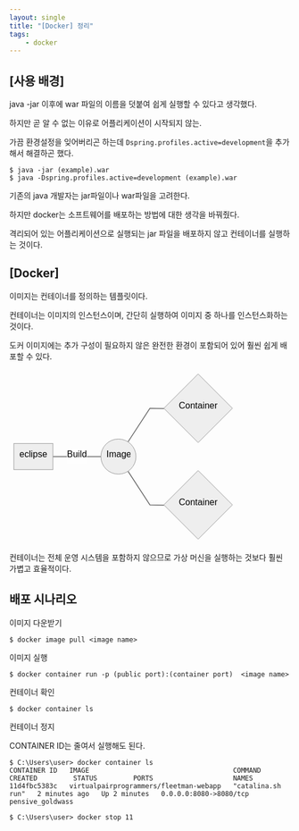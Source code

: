 ```yaml
---
layout: single
title: "[Docker] 정리"
tags: 
    - docker
---
```

## [사용 배경]

java -jar 이후에 war 파일의 이름을 덧붙여 쉽게 실행할 수 있다고 생각했다.<br>

 하지만 곧 알 수 없는 이유로 어플리케이션이 시작되지 않는.<br>

 가끔 환경설정을 잊어버리곤 하는데 `Dspring.profiles.active=development`을 추가해서 해결하곤 했다.

```
$ java -jar (example).war
$ java -Dspring.profiles.active=development (example).war
```

기존의 java 개발자는 jar파일이나 war파일을 고려한다.<br>

 하지만 docker는 소프트웨어를 배포하는 방법에 대한 생각을 바꿔줬다.<br>

 격리되어 있는 어플리케이션으로 실행되는 jar 파일을 배포하지 않고 컨테이너를 실행하는 것이다.

## [Docker]

이미지는 컨테이너를 정의하는 템플릿이다.<br>

 컨테이너는 이미지의 인스턴스이며, 간단히 실행하여 이미지 중 하나를 인스턴스화하는 것이다.<br>

 도커 이미지에는 추가 구성이 필요하지 않은 완전한 환경이 포함되어 있어 훨씬 쉽게 배포할 수 있다.

<pre><svg id="mermaid-svg-SMtcwGdiZQLAptmk" width="100%" xmlns="http://www.w3.org/2000/svg" xmlns:xlink="http://www.w3.org/1999/xlink" height="311.90252685546875" style="max-width: 407.9012451171875px;" viewBox="0 0 407.9012451171875 311.90252685546875"><style>#mermaid-svg-SMtcwGdiZQLAptmk{font-family:"trebuchet ms",verdana,arial,sans-serif;font-size:16px;fill:#000000;}#mermaid-svg-SMtcwGdiZQLAptmk .error-icon{fill:#552222;}#mermaid-svg-SMtcwGdiZQLAptmk .error-text{fill:#552222;stroke:#552222;}#mermaid-svg-SMtcwGdiZQLAptmk .edge-thickness-normal{stroke-width:2px;}#mermaid-svg-SMtcwGdiZQLAptmk .edge-thickness-thick{stroke-width:3.5px;}#mermaid-svg-SMtcwGdiZQLAptmk .edge-pattern-solid{stroke-dasharray:0;}#mermaid-svg-SMtcwGdiZQLAptmk .edge-pattern-dashed{stroke-dasharray:3;}#mermaid-svg-SMtcwGdiZQLAptmk .edge-pattern-dotted{stroke-dasharray:2;}#mermaid-svg-SMtcwGdiZQLAptmk .marker{fill:#666;stroke:#666;}#mermaid-svg-SMtcwGdiZQLAptmk .marker.cross{stroke:#666;}#mermaid-svg-SMtcwGdiZQLAptmk svg{font-family:"trebuchet ms",verdana,arial,sans-serif;font-size:16px;}#mermaid-svg-SMtcwGdiZQLAptmk .label{font-family:"trebuchet ms",verdana,arial,sans-serif;color:#000000;}#mermaid-svg-SMtcwGdiZQLAptmk .cluster-label text{fill:#333;}#mermaid-svg-SMtcwGdiZQLAptmk .cluster-label span{color:#333;}#mermaid-svg-SMtcwGdiZQLAptmk .label text,#mermaid-svg-SMtcwGdiZQLAptmk span{fill:#000000;color:#000000;}#mermaid-svg-SMtcwGdiZQLAptmk .node rect,#mermaid-svg-SMtcwGdiZQLAptmk .node circle,#mermaid-svg-SMtcwGdiZQLAptmk .node ellipse,#mermaid-svg-SMtcwGdiZQLAptmk .node polygon,#mermaid-svg-SMtcwGdiZQLAptmk .node path{fill:#eee;stroke:#999;stroke-width:1px;}#mermaid-svg-SMtcwGdiZQLAptmk .node .label{text-align:center;}#mermaid-svg-SMtcwGdiZQLAptmk .node.clickable{cursor:pointer;}#mermaid-svg-SMtcwGdiZQLAptmk .arrowheadPath{fill:#333333;}#mermaid-svg-SMtcwGdiZQLAptmk .edgePath .path{stroke:#666;stroke-width:1.5px;}#mermaid-svg-SMtcwGdiZQLAptmk .flowchart-link{stroke:#666;fill:none;}#mermaid-svg-SMtcwGdiZQLAptmk .edgeLabel{background-color:white;text-align:center;}#mermaid-svg-SMtcwGdiZQLAptmk .edgeLabel rect{opacity:0.5;background-color:white;fill:white;}#mermaid-svg-SMtcwGdiZQLAptmk .cluster rect{fill:hsl(210,66.6666666667%,95%);stroke:#26a;stroke-width:1px;}#mermaid-svg-SMtcwGdiZQLAptmk .cluster text{fill:#333;}#mermaid-svg-SMtcwGdiZQLAptmk .cluster span{color:#333;}#mermaid-svg-SMtcwGdiZQLAptmk div.mermaidTooltip{position:absolute;text-align:center;max-width:200px;padding:2px;font-family:"trebuchet ms",verdana,arial,sans-serif;font-size:12px;background:hsl(-160,0%,93.3333333333%);border:1px solid #26a;border-radius:2px;pointer-events:none;z-index:100;}#mermaid-svg-SMtcwGdiZQLAptmk:root{--mermaid-font-family:"trebuchet ms",verdana,arial,sans-serif;}#mermaid-svg-SMtcwGdiZQLAptmk flowchart{fill:apa;}</style><g><g class="output"><g class="clusters"></g><g class="edgePaths"><g class="edgePath LS-A LE-B" style="opacity: 1;" id="L-A-B"><path class="path" d="M78.05000305175781,155.9512481689453L121.05000305175781,155.9512481689453L164.0500030517578,155.9512481689453" marker-end="url(https://stackedit.io/app#arrowhead268)" style="fill:none"></path><defs><marker id="arrowhead268" viewBox="0 0 10 10" refX="9" refY="5" markerUnits="strokeWidth" markerWidth="8" markerHeight="6" orient="auto"><path d="M 0 0 L 10 5 L 0 10 z" class="arrowheadPath" style="stroke-width: 1; stroke-dasharray: 1, 0;"></path></marker></defs></g><g class="edgePath LS-B LE-D" style="opacity: 1;" id="L-B-D"><path class="path" d="M212.69141749655685,129.61576177495473L251.95000457763672,69.47562408447266L277.4500060081482,69.97562408447266" marker-end="url(https://stackedit.io/app#arrowhead269)" style="fill:none"></path><defs><marker id="arrowhead269" viewBox="0 0 10 10" refX="9" refY="5" markerUnits="strokeWidth" markerWidth="8" markerHeight="6" orient="auto"><path d="M 0 0 L 10 5 L 0 10 z" class="arrowheadPath" style="stroke-width: 1; stroke-dasharray: 1, 0;"></path></marker></defs></g><g class="edgePath LS-B LE-F" style="opacity: 1;" id="L-B-F"><path class="path" d="M212.69141749655685,182.2867345629359L251.95000457763672,242.42687225341797L277.4500060081481,242.92687225341797" marker-end="url(https://stackedit.io/app#arrowhead270)" style="fill:none"></path><defs><marker id="arrowhead270" viewBox="0 0 10 10" refX="9" refY="5" markerUnits="strokeWidth" markerWidth="8" markerHeight="6" orient="auto"><path d="M 0 0 L 10 5 L 0 10 z" class="arrowheadPath" style="stroke-width: 1; stroke-dasharray: 1, 0;"></path></marker></defs></g></g><g class="edgeLabels"><g class="edgeLabel" style="opacity: 1;" transform="translate(121.05000305175781,155.9512481689453)"><g transform="translate(-18,-13.356249809265137)" class="label"><rect rx="0" ry="0" width="36" height="26.712499618530273"></rect><foreignObject width="36" height="26.712499618530273"><div xmlns="http://www.w3.org/1999/xhtml" style="display: inline-block; white-space: nowrap;"><span id="L-L-A-B" class="edgeLabel L-LS-A' L-LE-B">Build</span></div></foreignObject></g></g><g class="edgeLabel" style="opacity: 1;" transform=""><g transform="translate(0,0)" class="label"><rect rx="0" ry="0" width="0" height="0"></rect><foreignObject width="0" height="0"><div xmlns="http://www.w3.org/1999/xhtml" style="display: inline-block; white-space: nowrap;"><span id="L-L-B-D" class="edgeLabel L-LS-B' L-LE-D"></span></div></foreignObject></g></g><g class="edgeLabel" style="opacity: 1;" transform=""><g transform="translate(0,0)" class="label"><rect rx="0" ry="0" width="0" height="0"></rect><foreignObject width="0" height="0"><div xmlns="http://www.w3.org/1999/xhtml" style="display: inline-block; white-space: nowrap;"><span id="L-L-B-F" class="edgeLabel L-LS-B' L-LE-F"></span></div></foreignObject></g></g></g><g class="nodes"><g class="node default" style="opacity: 1;" id="flowchart-A-1114" transform="translate(43.025001525878906,155.9512481689453)"><rect rx="0" ry="0" x="-35.02499961853027" y="-23.356249809265137" width="70.04999923706055" height="46.71249961853027" class="label-container"></rect><g class="label" transform="translate(0,0)"><g transform="translate(-25.024999618530273,-13.356249809265137)"><foreignObject width="50.04999923706055" height="26.712499618530273"><div xmlns="http://www.w3.org/1999/xhtml" style="display: inline-block; white-space: nowrap;">eclipse</div></foreignObject></g></g></g><g class="node default" style="opacity: 1;" id="flowchart-B-1115" transform="translate(195.50000381469727,155.9512481689453)"><circle x="-31.450000762939453" y="-23.356249809265137" r="31.450000762939453" class="label-container"></circle><g class="label" transform="translate(0,0)"><g transform="translate(-21.450000762939453,-13.356249809265137)"><foreignObject width="42.900001525878906" height="26.712499618530273"><div xmlns="http://www.w3.org/1999/xhtml" style="display: inline-block; white-space: nowrap;">Image</div></foreignObject></g></g></g><g class="node default" style="opacity: 1;" id="flowchart-D-1117" transform="translate(338.4256286621094,69.47562408447266)"><polygon points="61.47562551498413,0 122.95125102996826,-61.47562551498413 61.47562551498413,-122.95125102996826 0,-61.47562551498413" transform="translate(-61.47562551498413,61.47562551498413)" class="label-container"></polygon><g class="label" transform="translate(0,0)"><g transform="translate(-34.95000076293945,-13.356249809265137)"><foreignObject width="69.9000015258789" height="26.712499618530273"><div xmlns="http://www.w3.org/1999/xhtml" style="display: inline-block; white-space: nowrap;">Container</div></foreignObject></g></g></g><g class="node default" style="opacity: 1;" id="flowchart-F-1119" transform="translate(338.4256286621094,242.42687225341797)"><polygon points="61.47562551498413,0 122.95125102996826,-61.47562551498413 61.47562551498413,-122.95125102996826 0,-61.47562551498413" transform="translate(-61.47562551498413,61.47562551498413)" class="label-container"></polygon><g class="label" transform="translate(0,0)"><g transform="translate(-34.95000076293945,-13.356249809265137)"><foreignObject width="69.9000015258789" height="26.712499618530273"><div xmlns="http://www.w3.org/1999/xhtml" style="display: inline-block; white-space: nowrap;">Container</div></foreignObject></g></g></g></g></g></g></svg></pre>

컨테이너는 전체 운영 시스템을 포함하지 않으므로 가상 머신을 실행하는 것보다 훨씬 가볍고 효율적이다.

## 배포 시나리오

이미지 다운받기

```
$ docker image pull <image name>
```

이미지 실행

```
$ docker container run -p (public port):(container port)  <image name>
```

컨테이너 확인

```
$ docker container ls
```

컨테이너 정지<br>

 CONTAINER ID는 줄여서 실행해도 된다.

```
$ C:\Users\user> docker container ls
CONTAINER ID   IMAGE                                    COMMAND             CREATED         STATUS         PORTS                    NAMES
11d4fbc5383c   virtualpairprogrammers/fleetman-webapp   "catalina.sh run"   2 minutes ago   Up 2 minutes   0.0.0.0:8080->8080/tcp   pensive_goldwass

$ C:\Users\user> docker stop 11
```